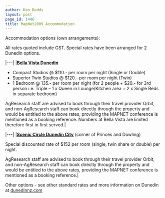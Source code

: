 ```yaml
---
author: Ken Dodds
layout: post
page_id: 1446
title: MapNet2009 Accommodation
---
```

Accommodation options (own arrangements):

All rates quoted include GST. Special rates have been arranged for 2 Dunedin options.

|---|
|**[Bella Vista Dunedin](http://www.bellavista.co.nz/)**

-   Compact Studios @ \$110.- per room per night (Single or Double)
-   Superior Twin Studios @ \$120.- per room per night (Twin)
-   1 Bedroom @ 135.- per room per night (for 2 people + \$20.- for 3rd person i.e. Triple – 1 x Queen in Lounge/Kitchen area + 2 x Single Beds in separate bedroom)

AgResearch staff are advised to book through their travel provider Orbit, and non-AgResearch staff can book directly through the property and would be entitled to the above rates, providing the MAPNET conference is mentioned as a booking reference. Numbers at Bella Vista are limited therefore first in first served.|

|---|
|**[Scenic Circle Dunedin City](http://www.scenic-circle.co.nz/hotel.asp?id=21)** (corner of Princes and Dowling)

Special discounted rate of \$152 per room (single, twin share or double) per night.

AgResearch staff are advised to book through their travel provider Orbit, and non-AgResearch staff can book directly through the property and would be entitled to the above rates, providing the MAPNET conference is mentioned as a booking reference.|

Other options - see other standard rates and more information on Dunedin at [dunedinnz.com](http://www.dunedinnz.com/)

